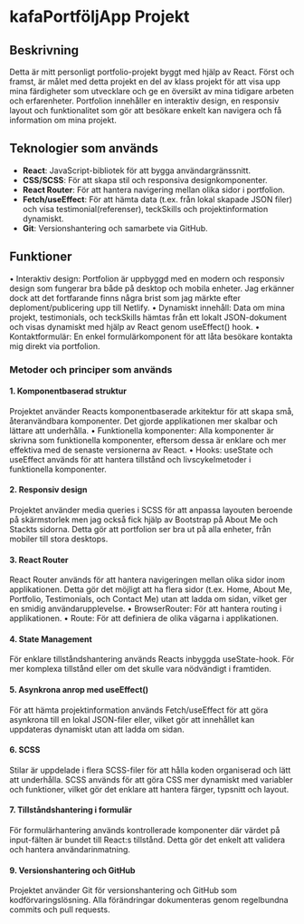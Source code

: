 ﻿# kafaPortföljApp Projekt

## Beskrivning

Detta är mitt personligt portfolio-projekt byggt med hjälp av React. Först och framst, är målet med detta projekt en del av klass projekt för att visa upp mina färdigheter som utvecklare och ge en översikt av mina tidigare arbeten och erfarenheter. Portfolion innehåller en interaktiv design, en responsiv layout och funktionalitet som gör att besökare enkelt kan navigera och få information om mina projekt.

## Teknologier som används

- **React**: JavaScript-bibliotek för att bygga användargränssnitt.
- **CSS/SCSS**: För att skapa stil och responsiva designkomponenter.
- **React Router**: För att hantera navigering mellan olika sidor i portfolion.
- **Fetch/useEffect**: För att hämta data (t.ex. från lokal skapade JSON filer) och visa testimonial(referenser), teckSkills och projektinformation dynamiskt.
- **Git**: Versionshantering och samarbete via GitHub.

## Funktioner

•	Interaktiv design: Portfolion är uppbyggd med en modern och responsiv design som fungerar bra både på desktop och mobila enheter. Jag erkänner dock att det fortfarande finns några brist som jag märkte efter deploment/publicering upp till Netlify.
•	Dynamiskt innehåll: Data om mina projekt, testimonials, och teckSkills hämtas från ett lokalt JSON-dokument och visas dynamiskt med hjälp av React genom useEffect() hook.
•	Kontaktformulär: En enkel formulärkomponent för att låta besökare kontakta mig direkt via portfolion.

### Metoder och principer som används

#### 1. Komponentbaserad struktur
Projektet använder Reacts komponentbaserade arkitektur för att skapa små, återanvändbara komponenter. Det gjorde applikationen mer skalbar och lättare att underhålla.
•	Funktionella komponenter: Alla komponenter är skrivna som funktionella komponenter, eftersom dessa är enklare och mer effektiva med de senaste versionerna av React.
•	Hooks: useState och useEffect används för att hantera tillstånd och livscykelmetoder i funktionella komponenter.

#### 2. Responsiv design
Projektet använder media queries i SCSS för att anpassa layouten beroende på skärmstorlek men jag också fick hjälp av Bootstrap på About Me och Stackts sidorna. Detta gör att portfolion ser bra ut på alla enheter, från mobiler till stora desktops.

#### 3. React Router
React Router används för att hantera navigeringen mellan olika sidor inom applikationen. Detta gör det möjligt att ha flera sidor (t.ex. Home, About Me, Portfolio, Testimonials, och Contact Me) utan att ladda om sidan, vilket ger en smidig användarupplevelse.
•	BrowserRouter: För att hantera routing i applikationen.
•	Route: För att definiera de olika vägarna i applikationen.

#### 4. State Management
För enklare tillståndshantering används Reacts inbyggda useState-hook. För mer komplexa tillstånd eller om det skulle vara nödvändigt i framtiden.

#### 5. Asynkrona anrop med useEffect()
För att hämta projektinformation används Fetch/useEffect för att göra asynkrona till en lokal JSON-filer eller, vilket gör att innehållet kan uppdateras dynamiskt utan att ladda om sidan.

#### 6. SCSS
Stilar är uppdelade i flera SCSS-filer för att hålla koden organiserad och lätt att underhålla. SCSS används för att göra CSS mer dynamiskt med variabler och funktioner, vilket gör det enklare att hantera färger, typsnitt och layout.

#### 7. Tillståndshantering i formulär
För formulärhantering används kontrollerade komponenter där värdet på input-fälten är bundet till React:s tillstånd. Detta gör det enkelt att validera och hantera användarinmatning.

#### 9. Versionshantering och GitHub
Projektet använder Git för versionshantering och GitHub som kodförvaringslösning. Alla förändringar dokumenteras genom regelbundna commits och pull requests.




